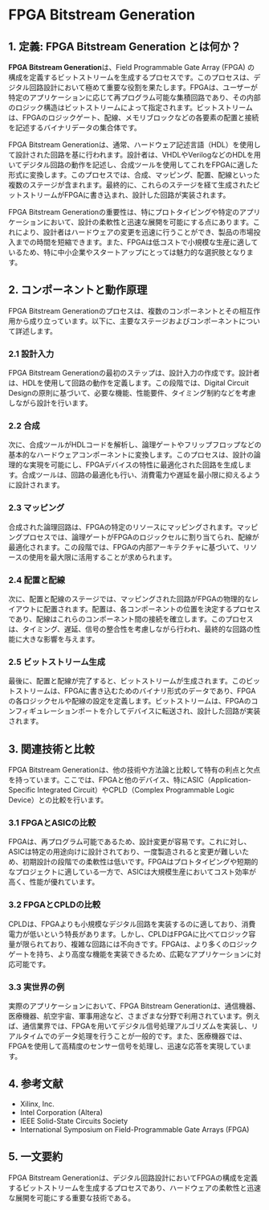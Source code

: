 # FPGA Bitstream Generation

## 1. 定義: **FPGA Bitstream Generation** とは何か？
**FPGA Bitstream Generation**は、Field Programmable Gate Array (FPGA) の構成を定義するビットストリームを生成するプロセスです。このプロセスは、デジタル回路設計において極めて重要な役割を果たします。FPGAは、ユーザーが特定のアプリケーションに応じて再プログラム可能な集積回路であり、その内部のロジック構造はビットストリームによって指定されます。ビットストリームは、FPGAのロジックゲート、配線、メモリブロックなどの各要素の配置と接続を記述するバイナリデータの集合体です。

FPGA Bitstream Generationは、通常、ハードウェア記述言語（HDL）を使用して設計された回路を基に行われます。設計者は、VHDLやVerilogなどのHDLを用いてデジタル回路の動作を記述し、合成ツールを使用してこれをFPGAに適した形式に変換します。このプロセスでは、合成、マッピング、配置、配線といった複数のステージが含まれます。最終的に、これらのステージを経て生成されたビットストリームがFPGAに書き込まれ、設計した回路が実装されます。

FPGA Bitstream Generationの重要性は、特にプロトタイピングや特定のアプリケーションにおいて、設計の柔軟性と迅速な展開を可能にする点にあります。これにより、設計者はハードウェアの変更を迅速に行うことができ、製品の市場投入までの時間を短縮できます。また、FPGAは低コストで小規模な生産に適しているため、特に中小企業やスタートアップにとっては魅力的な選択肢となります。

## 2. コンポーネントと動作原理
FPGA Bitstream Generationのプロセスは、複数のコンポーネントとその相互作用から成り立っています。以下に、主要なステージおよびコンポーネントについて詳述します。

### 2.1 設計入力
FPGA Bitstream Generationの最初のステップは、設計入力の作成です。設計者は、HDLを使用して回路の動作を定義します。この段階では、Digital Circuit Designの原則に基づいて、必要な機能、性能要件、タイミング制約などを考慮しながら設計を行います。

### 2.2 合成
次に、合成ツールがHDLコードを解析し、論理ゲートやフリップフロップなどの基本的なハードウェアコンポーネントに変換します。このプロセスは、設計の論理的な実現を可能にし、FPGAデバイスの特性に最適化された回路を生成します。合成ツールは、回路の最適化も行い、消費電力や遅延を最小限に抑えるように設計されます。

### 2.3 マッピング
合成された論理回路は、FPGAの特定のリソースにマッピングされます。マッピングプロセスでは、論理ゲートがFPGAのロジックセルに割り当てられ、配線が最適化されます。この段階では、FPGAの内部アーキテクチャに基づいて、リソースの使用を最大限に活用することが求められます。

### 2.4 配置と配線
次に、配置と配線のステージでは、マッピングされた回路がFPGAの物理的なレイアウトに配置されます。配置は、各コンポーネントの位置を決定するプロセスであり、配線はこれらのコンポーネント間の接続を確立します。このプロセスは、タイミング、遅延、信号の整合性を考慮しながら行われ、最終的な回路の性能に大きな影響を与えます。

### 2.5 ビットストリーム生成
最後に、配置と配線が完了すると、ビットストリームが生成されます。このビットストリームは、FPGAに書き込むためのバイナリ形式のデータであり、FPGAの各ロジックセルや配線の設定を定義します。ビットストリームは、FPGAのコンフィギュレーションポートを介してデバイスに転送され、設計した回路が実装されます。

## 3. 関連技術と比較
FPGA Bitstream Generationは、他の技術や方法論と比較して特有の利点と欠点を持っています。ここでは、FPGAと他のデバイス、特にASIC（Application-Specific Integrated Circuit）やCPLD（Complex Programmable Logic Device）との比較を行います。

### 3.1 FPGAとASICの比較
FPGAは、再プログラム可能であるため、設計変更が容易です。これに対し、ASICは特定の用途向けに設計されており、一度製造されると変更が難しいため、初期設計の段階での柔軟性は低いです。FPGAはプロトタイピングや短期的なプロジェクトに適している一方で、ASICは大規模生産においてコスト効率が高く、性能が優れています。

### 3.2 FPGAとCPLDの比較
CPLDは、FPGAよりも小規模なデジタル回路を実装するのに適しており、消費電力が低いという特長があります。しかし、CPLDはFPGAに比べてロジック容量が限られており、複雑な回路には不向きです。FPGAは、より多くのロジックゲートを持ち、より高度な機能を実装できるため、広範なアプリケーションに対応可能です。

### 3.3 実世界の例
実際のアプリケーションにおいて、FPGA Bitstream Generationは、通信機器、医療機器、航空宇宙、軍事用途など、さまざまな分野で利用されています。例えば、通信業界では、FPGAを用いてデジタル信号処理アルゴリズムを実装し、リアルタイムでのデータ処理を行うことが一般的です。また、医療機器では、FPGAを使用して高精度のセンサー信号を処理し、迅速な応答を実現しています。

## 4. 参考文献
- Xilinx, Inc.
- Intel Corporation (Altera)
- IEEE Solid-State Circuits Society
- International Symposium on Field-Programmable Gate Arrays (FPGA)

## 5. 一文要約
FPGA Bitstream Generationは、デジタル回路設計においてFPGAの構成を定義するビットストリームを生成するプロセスであり、ハードウェアの柔軟性と迅速な展開を可能にする重要な技術である。